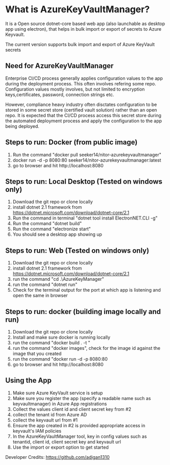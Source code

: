 # What is AzureKeyVaultManager?
It is a Open source dotnet-core based web app (also launchable as desktop app using electron), that helps in bulk import or export of secrets to Azure Keyvault. 

The current version supports bulk import and export of Azure KeyVault secrets

## Need for AzureKeyVaultManager
Enterprise CI/CD process generally applies configuration values to the app during the deployment process. This often involves refering some repo. Configuration values mostly involves, but not limited to encryption keys,certificates, password, connection strings etc.

However, compliance heavy industry often disctates configuration to be stored in some secret store (certified vault solution) rather than an open repo. It is expected that the CI/CD process access this secret store during the automated deployment process and apply the configuration to the app being deployed.

## Steps to run: Docker (from public image)
1. Run the command "docker pull seeker14/nitor-azurekeyvaultmanager"
2. docker run -d -p 8080:80 seeker14/nitor-azurekeyvaultmanager:latest
3. go to browser and hit http://localhost:8080

## Steps to run: Local Desktop (Tested on windows only)
1. Download the git repo or clone locally
2. install dotnet 2.1 framework from https://dotnet.microsoft.com/download/dotnet-core/2.1
3. Run the command in terminal  "dotnet tool install ElectronNET.CLI -g"
4. Run the command "dotnet build"
4. Run the command "electronize start"
5. You should see a desktop app showing up

## Steps to run: Web (Tested on windows only)
1. Download the git repo or clone locally
2. install dotnet 2.1 framework from https://dotnet.microsoft.com/download/dotnet-core/2.1
3. run the command "cd .\AzureKeyManager\"
4. run the command "dotnet run"
5. Check for the terminal output for the port at which app is listening and open the same in browser

## Steps to run: docker (building image locally and run)
1. Download the git repo or clone locally
2. Install and make sure docker is running locally
3. run the command "docker build . -t <your-prefered-tagname>"
4. run the command "docker images", check for the image id against the image that you created
5. run the command "docker run -d -p 8080:80 <image-id-from-above-step>
6. go to browser and hit http://localhost:8080 

## Using the App
1. Make sure Azure KeyVault service is setup
2. Make sure you register the app (specify a readable name such as keyvaultmanager) in Azure App registrations
3. Collect the values client id and client secret key from #2
4. collect the tenant id from Azure AD
5. collect the keyvault url from #1
6. Ensure the app created in #2 is provided appropriate access in keyvault's IAM policies
7. In the AzureKeyVaultManager tool, key in config values such as tenantid, client id, client secret key and keyvault url
8. Use the import or export option to get started

Developer Credits: https://github.com/adigan1310
